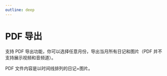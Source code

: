 ```yaml
---
outline: deep
---
```


# PDF 导出

支持 PDF 导出功能，你可以选择任意月份，导出当月所有日记和图片（PDF 并不支持展示视频和音频道）。

PDF 文件内容是以时间线排列的日记+图片。

